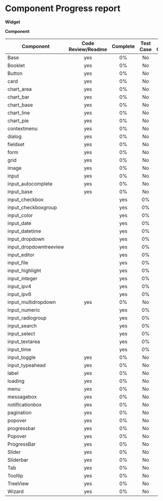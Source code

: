 Component Progress report
======================

**Widget**


 
**Component**

| Component     | Code Review/Readme    | Complete | Test Case  | Code Coverage |
| ------------- |:---------------------:|:--------:|:----------:|:-------------:|
| Base          |          yes          |    0%    |     No     |      0%       |
| Booklet       |          yes          |    0%    |     No     |      0%       |
| Button        |          yes          |    0%    |     No     |      0%       |
|card           |          yes          |    0%    |     No     |      0%       |
|chart_area     |          yes          |    0%    |     No     |      0%       |
|chart_bar      |          yes          |    0%    |     No     |      0%       |
|chart_base     |          yes          |    0%    |     No     |      0%       |
|chart_line     |          yes          |    0%    |     No     |      0%       |
|chart_pie      |          yes          |    0%    |     No     |      0%       |
|contextmenu    |          yes          |    0%    |     No     |      0%       |
|dialog         |          yes          |    0%    |     No     |      0%       |
|fieldset       |          yes          |    0%    |     No     |      0%       |
|form           |          yes          |    0%    |     No     |      0%       |
|grid           |          yes          |    0%    |     No     |      0%       |
|image          |          yes          |    0%    |     No     |      0%       |
|input          |          yes          |    0%    |     No     |      0%       |
|input_autocomplete|          yes          |    0%    |     No     |      0%       |
|input_base     |          yes          |    0%    |     No     |      0%       |
|input_checkbox|         |          yes          |    0%    |     No     |      0%       |
|input_checkboxgroup|   |          yes          |    0%    |     No     |      0%       |
|input_color|         |          yes          |    0%    |     No     |      0%       |
|input_date|          |          yes          |    0%    |     No     |      0%       |
|input_datetime|         |          yes          |    0%    |     No     |      0%       |
|input_dropdown|          |          yes          |    0%    |     No     |      0%       |
|input_dropdowntreeview|  |          yes          |    0%    |     No     |      0%       |
|input_editor|          |          yes          |    0%    |     No     |      0%       |
|input_file|          |          yes          |    0%    |     No     |      0%       |
|input_highlight|         |          yes          |    0%    |     No     |      0%       |
|input_integer|         |          yes          |    0%    |     No     |      0%       |
|input_ipv4|         |          yes          |    0%    |     No     |      0%       |
|input_ipv6|         |          yes          |    0%    |     No     |      0%       |
|input_multidropdown|          yes          |    0%    |     No     |      0%       |
|input_numeric|          |          yes          |    0%    |     No     |      0%       |
|input_radiogroup|       |          yes          |    0%    |     No     |      0%       |
|input_search|          |          yes          |    0%    |     No     |      0%       |
|input_select|        |          yes          |    0%    |     No     |      0%       |
|input_textarea|        |          yes          |    0%    |     No     |      0%       |
|input_time|         |          yes          |    0%    |     No     |      0%       |
|input_toggle       |          yes          |    0%    |     No     |      0%       |
|input_typeahead    |          yes          |    0%    |     No     |      0%       |
|label              |          yes          |    0%    |     No     |      0%       |
|loading            |          yes          |    0%    |     No     |      0%       |
|menu               |          yes          |    0%    |     No     |      0%       |
|messagebox         |          yes          |    0%    |     No     |      0%       |
|notificationbox    |          yes          |    0%    |     No     |      0%       |
|pagination         |          yes          |    0%    |     No     |      0%       |
|popover            |          yes          |    0%    |     No     |      0%       |
|progressbar        |          yes          |    0%    |     No     |      0%       |
| Popover           |          yes          |    0%    |     No     |      0%       |
| ProgressBar       |          yes          |    0%    |     No     |      0%       |
| Slider            |          yes          |    0%    |     No     |      0%       |
| Sliderbar         |          yes          |    0%    |     No     |      0%       |
| Tab               |          yes          |    0%    |     No     |      0%       |
| Tooltip           |          yes          |    0%    |     No     |      0%       |
| TreeView          |          yes          |    0%    |     No     |      0%       |
| Wizard            |          yes          |    0%    |     No     |      0%       |




